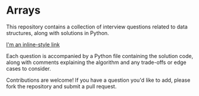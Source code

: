 # Arrays

This repository contains a collection of interview questions related to data structures, along with solutions in Python.


 [I'm an inline-style link](https://github.com/Vinaykumarkummarikuntla/Arrays/blob/main/Largest%20Element%20in%20Array.py)



Each question is accompanied by a Python file containing the solution code, along with comments explaining the algorithm and any trade-offs or edge cases to consider.

Contributions are welcome! If you have a question you'd like to add, please fork the repository and submit a pull request.
